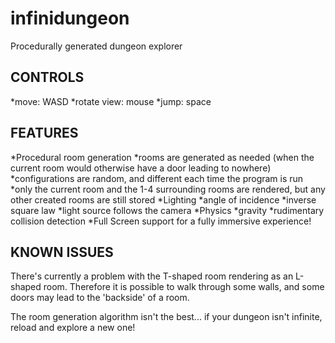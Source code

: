 infinidungeon
=============
Procedurally generated dungeon explorer

CONTROLS
--------
*move: WASD
*rotate view: mouse
*jump: space

FEATURES
--------
*Procedural room generation
  *rooms are generated as needed (when the current room would otherwise have a door leading to nowhere)
  *configurations are random, and different each time the program is run
  *only the current room and the 1-4 surrounding rooms are rendered, but any other created rooms are still stored
*Lighting
  *angle of incidence
  *inverse square law
  *light source follows the camera
*Physics
  *gravity
  *rudimentary collision detection
*Full Screen support for a fully immersive experience!

KNOWN ISSUES
------------
There's currently a problem with the T-shaped room rendering as an L-shaped room. Therefore it is possible to walk through some walls, and some doors may lead to the 'backside' of a room.

The room generation algorithm isn't the best... if your dungeon isn't infinite, reload and explore a new one!
